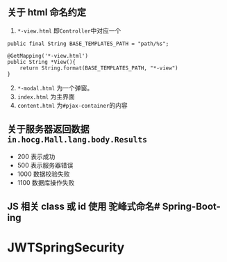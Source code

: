 ## 关于 html 命名约定
1. `*-view.html` 即`Controller`中对应一个 
```
public final String BASE_TEMPLATES_PATH = "path/%s";

@GetMapping('*-view.html')
public String *View(){
    return String.format(BASE_TEMPLATES_PATH, "*-view")
}
```
2. `*-modal.html` 为一个弹窗。
3. `index.html` 为主界面
4. `content.html` 为`#pjax-container`的内容

## 关于服务器返回数据 `in.hocg.Mall.lang.body.Results`
- 200 表示成功
- 500 表示服务器错误
- 1000 数据校验失败
- 1100 数据库操作失败

## JS 相关 class 或 id 使用 驼峰式命名# Spring-Boot-ing
# JWTSpringSecurity
